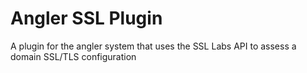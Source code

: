 # Angler SSL Plugin

A plugin for the angler system that uses the SSL Labs API to assess a domain SSL/TLS configuration